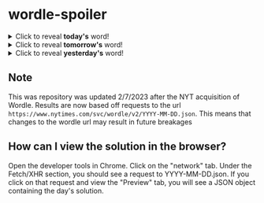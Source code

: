 # wordle-spoiler

<details>
  <summary>Click to reveal <b>today's</b> word!</summary>
  <br>
  <b> raise </b>
</details>

<details>
  <summary>Click to reveal <b>tomorrow's</b> word!</summary>
  <br>
  <b> lucid </b>
</details>

<details>
  <summary>Click to reveal <b>yesterday's</b> word!</summary>
  <br>
  <b> facet </b>
</details>

## Note
This was repository was updated 2/7/2023 after the NYT acquisition of Wordle. Results are now based off requests to the url `https://www.nytimes.com/svc/wordle/v2/YYYY-MM-DD.json`. This means that changes to the wordle url may result in future breakages

## How can I view the solution in the browser?
Open the developer tools in Chrome. Click on the "network" tab. Under the Fetch/XHR section, you should see a request to YYYY-MM-DD.json. If you click on that request and view the "Preview" tab, you will see a JSON object containing the day's solution.